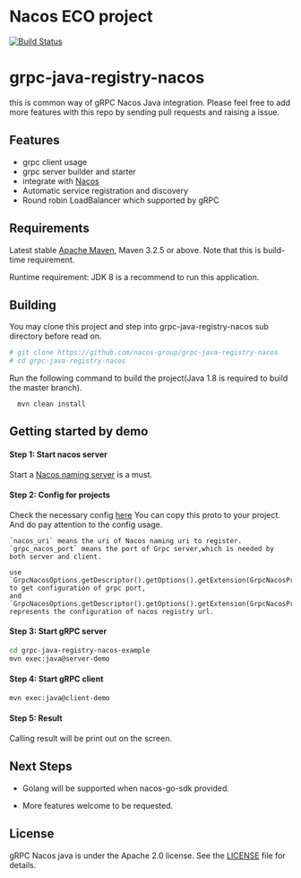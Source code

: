 # Nacos ECO project

[![Build Status](https://travis-ci.org/apache/dubbo.svg?branch=master)](https://travis-ci.org/nacos-group/grpc-java-registry-nacos)

# grpc-java-registry-nacos

this is common way of gRPC Nacos Java integration. Please feel free to add more features with this repo by sending pull requests and raising a issue.

## Features

* grpc client usage
* grpc server builder and starter
* integrate with [Nacos](https://github.com/alibaba/nacos)
* Automatic service registration and discovery
* Round robin LoadBalancer which supported by gRPC

## Requirements

Latest stable [Apache Maven](http://maven.apache.org), Maven 3.2.5 or above. Note that this is build-time requirement.

Runtime requirement: JDK 8 is a recommend to run this application.

## Building

You may clone this project and step into grpc-java-registry-nacos sub directory before read on.

```bash
# git clone https://github.com/nacos-group/grpc-java-registry-nacos
# cd grpc-java-registry-nacos
```

Run the following command to build the project(Java 1.8 is required to build the master branch).

```
  mvn clean install
```

## Getting started by demo


#### Step 1: Start nacos server

Start a [Nacos naming server](https://github.com/alibaba/nacos#quick-start) is a must.

#### Step 2: Config for projects

Check the necessary config [here](https://github.com/nacos-group/grpc-java-registry-nacos/blob/master/grpc-java-registry-nacos-example/src/main/java/com/alibaba/nacos/grpc/example/proto/GrpcNacosConfig.proto)
You can copy this proto to your project. And do pay attention to the config usage.

    `nacos_uri` means the uri of Nacos naming uri to register.
    `grpc_nacos_port` means the port of Grpc server,which is needed by both server and client.

    use `GrpcNacosOptions.getDescriptor().getOptions().getExtension(GrpcNacosProto.grpcNacosPort)` to get configuration of grpc port,
    and `GrpcNacosOptions.getDescriptor().getOptions().getExtension(GrpcNacosProto.nacosUri)` represents the configuration of nacos registry url. 
     
    
    
#### Step 3: Start gRPC server

```bash
cd grpc-java-registry-nacos-example
mvn exec:java@server-demo
```

#### Step 4: Start gRPC client

```bash
mvn exec:java@client-demo
```
#### Step 5: Result

Calling result will be print out on the screen.

## Next Steps

* Golang will be supported when nacos-go-sdk provided.

* More features welcome to be requested.

## License

gRPC Nacos java is under the Apache 2.0 license. See the [LICENSE](https://github.com/nacos-group/grpc-java-registry-nacos/blob/master/LICENSE) file for details.
